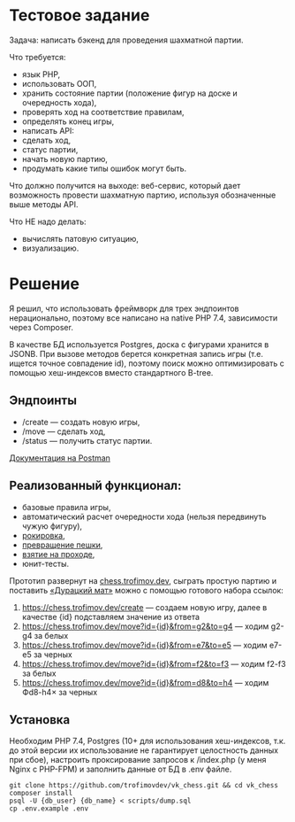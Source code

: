 # Тестовое задание
Задача: написать бэкенд для проведения шахматной партии.

Что требуется:
* язык PHP,
* использовать ООП,
* хранить состояние партии (положение фигур на доске и очередность хода),
* проверять ход на соответствие правилам,
* определять конец игры,
* написать API:
* cделать ход,
* cтатус партии,
* начать новую партию,
* продумать какие типы ошибок могут быть.

Что должно получится на выходе:
веб-сервис, который дает возможность провести шахматную партию, используя обозначенные выше методы API.

Что НЕ надо делать:
* вычислять патовую ситуацию,
* визуализацию.

# Решение
Я решил, что использовать фреймворк для трех эндпоинтов нерационально, поэтому все написано на native PHP 7.4,
зависимости через Composer.

В качестве БД используется Postgres, доска с фигурами хранится в JSONB. При вызове методов берется конкретная запись
игры (т.е. ищется точное совпадение id), поэтому поиск можно оптимизировать с помощью хеш-индексов вместо стандартного
B-tree.

## Эндпоинты
* /create — создать новую игры,
* /move — сделать ход,
* /status — получить статус партии.

[Документация на Postman](https://documenter.getpostman.com/view/10892299/SzzkcHR2?version=latest)

## Реализованный функционал:
* базовые правила игры,
* автоматический расчет очередности хода (нельзя передвинуть чужую фигуру),
* [рокировка](https://ru.wikipedia.org/wiki/%D0%A0%D0%BE%D0%BA%D0%B8%D1%80%D0%BE%D0%B2%D0%BA%D0%B0),
* [превращение пешки](https://ru.wikipedia.org/wiki/%D0%9F%D1%80%D0%B5%D0%B2%D1%80%D0%B0%D1%89%D0%B5%D0%BD%D0%B8%D0%B5_%D0%BF%D0%B5%D1%88%D0%BA%D0%B8),
* [взятие на проходе](https://ru.wikipedia.org/wiki/%D0%92%D0%B7%D1%8F%D1%82%D0%B8%D0%B5_%D0%BD%D0%B0_%D0%BF%D1%80%D0%BE%D1%85%D0%BE%D0%B4%D0%B5),
* юнит-тесты.

Прототип развернут на [chess.trofimov.dev](https://chess.trofimov.dev), сыграть простую партию и поставить
[«Дурацкий мат»](https://ru.wikipedia.org/wiki/%D0%94%D1%83%D1%80%D0%B0%D1%86%D0%BA%D0%B8%D0%B9_%D0%BC%D0%B0%D1%82)
можно с помощью готового набора ссылок:
1. https://chess.trofimov.dev/create — создаем новую игру, далее в качестве {id} подставляем значение из ответа
2. https://chess.trofimov.dev/move?id={id}&from=g2&to=g4 — ходим g2-g4 за белых
3. https://chess.trofimov.dev/move?id={id}&from=e7&to=e5 — ходим e7-e5 за черных
4. https://chess.trofimov.dev/move?id={id}&from=f2&to=f3 — ходим f2-f3 за белых
5. https://chess.trofimov.dev/move?id={id}&from=d8&to=h4 — ходим Фd8-h4× за черных

## Установка
Необходим PHP 7.4, Postgres (10+ для использования хеш-индексов, т.к. до этой версии их использование не гарантирует
целостность данных при сбое), настроить проксирование запросов к /index.php (у меня Nginx с PHP-FPM) и заполнить данные
от БД в .env файле.

```shell
git clone https://github.com/trofimovdev/vk_chess.git && cd vk_chess
composer install
psql -U {db_user} {db_name} < scripts/dump.sql
cp .env.example .env
```
